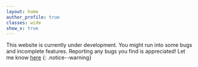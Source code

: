 ```yaml
---
layout: home
author_profile: true
classes: wide
show_x: true
---
```


This website is currently under development.
You might run into some bugs and incomplete features.
Reporting any bugs you find is appreciated! Let me know [here](mailto:christophe.tav@gmail.com)
{: .notice--warning}

<!--
Welcome! As a computational biologist, I constantly dive into complex datasets and develop scripts to uncover biological insights. This blog serves as my knowledge repository, where I document and share the techniques and functions I frequently use but often forget, saving me from endless googling.

# Whether it’s an R script for plotting, a Python function for data manipulation, or command-line tricks for genomic analysis, it will be documented here.
-->